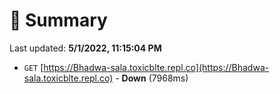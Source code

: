 # 📖 Summary
Last updated: **5/1/2022, 11:15:04 PM**

- `GET` [https://Bhadwa-sala.toxicblte.repl.co](https://Bhadwa-sala.toxicblte.repl.co) - **Down** (7968ms)
